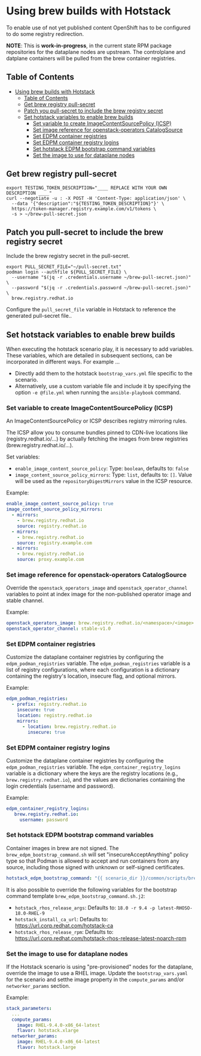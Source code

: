 # Using brew builds with Hotstack

To enable use of not yet published content OpenShift has to be configured to
do some registry redirection.

**NOTE**: This is **work-in-progress**, in the current state RPM package
repositories for the dataplane nodes are upstream. The controlplane and
datplane containers will be pulled from the brew container registries.

## Table of Contents

- [Using brew builds with Hotstack](#using-brew-builds-with-hotstack)
  - [Table of Contents](#table-of-contents)
  - [Get brew registry pull-secret](#get-brew-registry-pull-secret)
  - [Patch you pull-secret to include the brew registry secret](#patch-you-pull-secret-to-include-the-brew-registry-secret)
  - [Set hotstack variables to enable brew builds](#set-hotstack-variables-to-enable-brew-builds)
    - [Set variable to create ImageContentSourcePolicy (ICSP)](#set-variable-to-create-imagecontentsourcepolicy-icsp)
    - [Set image reference for openstack-operators CatalogSource](#set-image-reference-for-openstack-operators-catalogsource)
    - [Set EDPM container registries](#set-edpm-container-registries)
    - [Set EDPM container registry logins](#set-edpm-container-registry-logins)
    - [Set hotstack EDPM bootstrap command variables](#set-hotstack-edpm-bootstrap-command-variables)
    - [Set the image to use for dataplane nodes](#set-the-image-to-use-for-dataplane-nodes)

## Get brew registry pull-secret

```shell
export TESTING_TOKEN_DESCRIPTION="____ REPLACE WITH YOUR OWN DESCRIPTION ____"
curl --negotiate -u : -X POST -H 'Content-Type: application/json' \
  --data '{"description":"${TESTING_TOKEN_DESCRIPTION}"}' \
  https://token-manager.registry.example.com/v1/tokens \
  -s > ~/brew-pull-secret.json
```

## Patch you pull-secret to include the brew registry secret

Include the brew registry secret in the pull-secret.

```shell
export PULL_SECRET_FILE="~/pull-secret.txt"
podman login --authfile ${PULL_SECRET_FILE} \
  --username "$(jq -r .credentials.username ~/brew-pull-secret.json)" \
  --password "$(jq -r .credentials.password ~/brew-pull-secret.json)" \
  brew.registry.redhat.io
```

Configure the `pull_secret_file` variable in Hotstack to reference the
generated pull-secret file..

## Set hotstack variables to enable brew builds

When executing the hotstack scenario play, it is necessary to add variables.
These variables, which are detailed in subsequent sections, can be incorporated
in different ways. For example ...

* Directly add them to the hotstack `bootstrap_vars.yml` file specific to the
  scenario.
* Alternatively, use a custom variable file and include it by specifying the
  option `-e @file.yml` when running the `ansible-playbook` command.

### Set variable to create ImageContentSourcePolicy (ICSP)

An ImageContentSourcePolicy or ICSP describes registry mirroring rules.

The ICSP allow you to consume bundles pinned to CDN-live locations like
(registry.redhat.io/…) by actually fetching the images from brew registries
(brew.registry.redhat.io/…).

Set variables:

- `enable_image_content_source_policy`: Type: `boolean`, defaults to: `false`
- `image_content_source_policy_mirrors`: Type: `list`, defaults to: `[]`. Value
  will be used as the `repositoryDigestMirrors` value in the ICSP resource.

Example:

```yaml
enable_image_content_source_policy: true
image_content_source_policy_mirrors:
  - mirrors:
    - brew.registry.redhat.io
    source: registry.redhat.io
  - mirrors:
    - brew.registry.redhat.io
    source: registry.example.com
  - mirrors:
    - brew.registry.redhat.io
    source: proxy.example.com
```

### Set image reference for openstack-operators CatalogSource

Override the `openstack_operators_image` and `openstack_operator_channel`
variables to point at index image for the non-published operator image and
stable channel.

Example:

```yaml
openstack_operators_image: brew.registry.redhat.io/<namespace>/<image>:<tag>
openstack_operator_channel: stable-v1.0
```

### Set EDPM container registries

Customize the dataplane container registries by configuring the
`edpm_podman_registries` variable. The `edpm_podman_registries` variable is a
list of registry configurations, where each configuration is a dictionary
containing the registry's location, insecure flag, and optional mirrors.

Example:

```yaml
edpm_podman_registries:
  - prefix: registry.redhat.io
    insecure: true
    location: registry.redhat.io
    mirrors:
      - location: brew.registry.redhat.io
        insecure: true
```

### Set EDPM container registry logins

Customize the dataplane container registries by configuring the
`edpm_podman_registries` variable. The `edpm_container_registry_logins`
variable is a dictionary where the keys are the registry locations (e.g.,
`brew.registry.redhat.io`), and the values are dictionaries containing the
login credentials (username and password).

Example:

```yaml
edpm_container_registry_logins:
   brew.registry.redhat.io:
     username: password
```

### Set hotstack EDPM bootstrap command variables

Container images in brew are not signed. The `brew_edpm_bootstrap_command.sh`
will set "insecureAcceptAnything" policy type so that Podman is allowed to
accept and run containers from any source, including those signed with unknown
or self-signed certificates.

```yaml
hotstack_edpm_bootstrap_command: "{{ scenario_dir }}/common/scripts/brew_edpm_bootstrap_command.sh.j2"
```

It is also possible to override the following variables for the bootstrap
command template `brew_edpm_bootstrap_command.sh.j2`:

- `hotstack_rhos_release_args`: Defaults to: `18.0 -r 9.4 -p latest-RHOSO-18.0-RHEL-9`
- `hotstack_install_ca_url`: Defaults to: https://url.corp.redhat.com/hotstack-ca
- `hotstack_rhos_release_rpm`: Defaults to: https://url.corp.redhat.com/hotstack-rhos-release-latest-noarch-rpm

### Set the image to use for dataplane nodes

If the Hotstack scenario is using "pre-provisioned" nodes for the dataplane,
override the image to use a RHEL image. Update the `bootstrap_vars.yaml` for
the scenario and setthe image property in the `compute_params` and/or
`networker_params` section.

Example:

```yaml
stack_parameters:
  ...
  compute_params:
    image: RHEL-9.4.0-x86_64-latest
    flavor: hotstack.xlarge
  networker_params:
    image: RHEL-9.4.0-x86_64-latest
    flavor: hotstack.large
```
